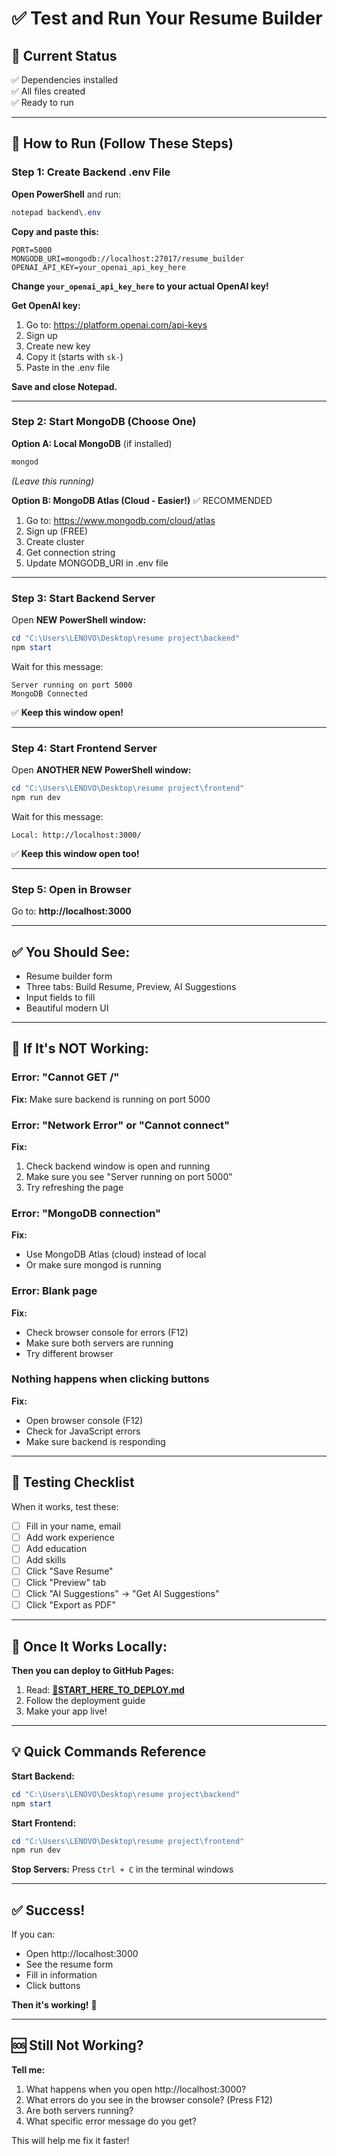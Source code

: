# ✅ Test and Run Your Resume Builder

## 🎯 Current Status

✅ Dependencies installed  
✅ All files created  
✅ Ready to run

---

## 🚀 How to Run (Follow These Steps)

### Step 1: Create Backend .env File

**Open PowerShell** and run:

```powershell
notepad backend\.env
```

**Copy and paste this:**
```env
PORT=5000
MONGODB_URI=mongodb://localhost:27017/resume_builder
OPENAI_API_KEY=your_openai_api_key_here
```

**Change `your_openai_api_key_here` to your actual OpenAI key!**

**Get OpenAI key:**
1. Go to: https://platform.openai.com/api-keys
2. Sign up
3. Create new key
4. Copy it (starts with `sk-`)
5. Paste in the .env file

**Save and close Notepad.**

---

### Step 2: Start MongoDB (Choose One)

**Option A: Local MongoDB** (if installed)
```powershell
mongod
```
*(Leave this running)*

**Option B: MongoDB Atlas (Cloud - Easier!)** ✅ RECOMMENDED
1. Go to: https://www.mongodb.com/cloud/atlas
2. Sign up (FREE)
3. Create cluster
4. Get connection string
5. Update MONGODB_URI in .env file

---

### Step 3: Start Backend Server

Open **NEW PowerShell window:**

```powershell
cd "C:\Users\LENOVO\Desktop\resume project\backend"
npm start
```

Wait for this message:
```
Server running on port 5000
MongoDB Connected
```

✅ **Keep this window open!**

---

### Step 4: Start Frontend Server

Open **ANOTHER NEW PowerShell window:**

```powershell
cd "C:\Users\LENOVO\Desktop\resume project\frontend"
npm run dev
```

Wait for this message:
```
Local: http://localhost:3000/
```

✅ **Keep this window open too!**

---

### Step 5: Open in Browser

Go to: **http://localhost:3000**

---

## ✅ You Should See:

- Resume builder form
- Three tabs: Build Resume, Preview, AI Suggestions
- Input fields to fill
- Beautiful modern UI

---

## 🐛 If It's NOT Working:

### Error: "Cannot GET /"
**Fix:** Make sure backend is running on port 5000

### Error: "Network Error" or "Cannot connect"
**Fix:** 
1. Check backend window is open and running
2. Make sure you see "Server running on port 5000"
3. Try refreshing the page

### Error: "MongoDB connection"
**Fix:**
- Use MongoDB Atlas (cloud) instead of local
- Or make sure mongod is running

### Error: Blank page
**Fix:**
- Check browser console for errors (F12)
- Make sure both servers are running
- Try different browser

### Nothing happens when clicking buttons
**Fix:**
- Open browser console (F12)
- Check for JavaScript errors
- Make sure backend is responding

---

## 📝 Testing Checklist

When it works, test these:
- [ ] Fill in your name, email
- [ ] Add work experience
- [ ] Add education
- [ ] Add skills
- [ ] Click "Save Resume"
- [ ] Click "Preview" tab
- [ ] Click "AI Suggestions" → "Get AI Suggestions"
- [ ] Click "Export as PDF"

---

## 🚀 Once It Works Locally:

**Then you can deploy to GitHub Pages:**

1. Read: **[🎯START_HERE_TO_DEPLOY.md](🎯START_HERE_TO_DEPLOY.md)**
2. Follow the deployment guide
3. Make your app live!

---

## 💡 Quick Commands Reference

**Start Backend:**
```powershell
cd "C:\Users\LENOVO\Desktop\resume project\backend"
npm start
```

**Start Frontend:**
```powershell
cd "C:\Users\LENOVO\Desktop\resume project\frontend"
npm run dev
```

**Stop Servers:**
Press `Ctrl + C` in the terminal windows

---

## ✅ Success!

If you can:
- Open http://localhost:3000
- See the resume form
- Fill in information
- Click buttons

**Then it's working!** 🎉

---

## 🆘 Still Not Working?

**Tell me:**
1. What happens when you open http://localhost:3000?
2. What errors do you see in the browser console? (Press F12)
3. Are both servers running?
4. What specific error message do you get?

This will help me fix it faster!

